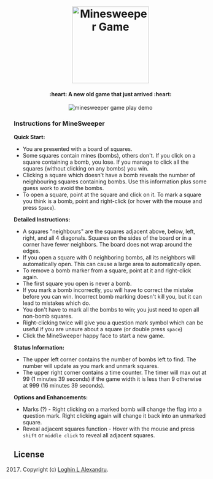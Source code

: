 <h1 align="center">
  <a href="https://logalex96.github.io/minesweeper/"><img src="http://i.imgur.com/P0U39fE.png" alt="Minesweeper Game" width="200"></a>
  <br>
</h1>

<h4 align="center"> :heart: A new old game that just arrived :heart: </h4>

<p align="center"><img src="https://raw.githubusercontent.com/logalex96/minesweeper/master/game_demo.gif" alt="minesweeper game play demo"></p>

### Instructions for MineSweeper

**Quick Start:**

- You are presented with a board of squares. 
- Some squares contain mines (bombs), others don't. If you click on a square containing a bomb, you lose. If you manage to click all the squares (without clicking on any bombs) you win.
- Clicking a square which doesn't have a bomb reveals the number of neighbouring squares containing bombs. Use this information plus some guess work to avoid the bombs.
- To open a square, point at the square and click on it. To mark a square you think is a bomb, point and right-click (or hover with the mouse and press `Space`).

**Detailed Instructions:**

- A squares "neighbours" are the squares adjacent above, below, left, right, and all 4 diagonals. Squares on the sides of the board or in a corner have fewer neighbors. The board does not wrap around the edges.
- If you open a square with 0 neighboring bombs, all its neighbors will automatically open. This can cause a large area to automatically open.
- To remove a bomb marker from a square, point at it and right-click again.
- The first square you open is never a bomb.
- If you mark a bomb incorrectly, you will have to correct the mistake before you can win. Incorrect bomb marking doesn't kill you, but it can lead to mistakes which do.
- You don't have to mark all the bombs to win; you just need to open all non-bomb squares.
- Right-clicking twice will give you a question mark symbol which can be useful if you are unsure about a square (or double press `space`)
- Click the MineSweeper happy face to start a new game.

**Status Information:**

- The upper left corner contains the number of bombs left to find. The number will update as you mark and unmark squares.
- The upper right corner contains a time counter. The timer will max out at 99 (1 minutes 39 seconds) if the game width it is less than 9 otherwise at 999 (16 minutes 39 seconds).

**Options and Enhancements:**

- Marks (?) - Right clicking on a marked bomb will change the flag into a question mark. Right clicking again will change it back into an unmarked square.
- Reveal adjacent squares function - Hover with the mouse and press `shift` or `middle click` to reveal all adjacent squares.

## License

2017. Copyright (c) [Loghin L Alexandru](https://github.com/logalex96).
